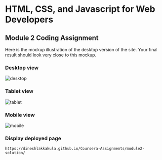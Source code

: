# HTML, CSS, and Javascript for Web Developers



## Module 2 Coding Assignment

Here is the mockup illustration of the desktop version of the site. Your final result should look very close to this mockup.


### Desktop view
![desktop](https://user-images.githubusercontent.com/51397710/137754481-b5c0d08a-715b-4d5a-8363-9a912f27e0d4.png)

### Tablet view
![tablet](https://user-images.githubusercontent.com/51397710/137754489-2b71ca1b-5b4b-4121-a1be-07baf17fc64c.png)

### Mobile view
![mobile](https://user-images.githubusercontent.com/51397710/137754510-4cf3baa1-ed73-4f04-949f-a60ceb4bfdbd.png)


### Display deployed page
```
https://dineshlakkakula.github.io/Coursera-Assignments/module2-solution/
```



